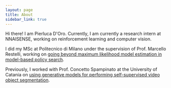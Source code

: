 ```yaml
---
layout: page
title: About
sidebar_link: true
---
```


Hi there! I am Pierluca D'Oro.
Currently, I am currently a research intern at NNAISENSE, working on reinforcement learning and computer vision.

I did my MSc at Politecnico di Milano under the supervision of Prof. Marcello Restelli, working on [going beyond maximum likelihood model estimation in model-based policy search](https://arxiv.org/abs/1909.04115).

Previously, I worked with Prof. Concetto Spampinato at the University of Catania on [using generative models for performing self-supervised video object segmentation](https://arxiv.org/abs/1803.09092).
